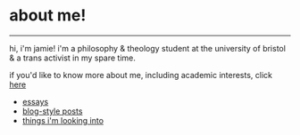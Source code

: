 # about me!

* * *

hi, i'm jamie! i'm a philosophy & theology student at the university of bristol & a trans activist in my spare time. 
 
if you'd like to know more about me, including academic interests, click [here](./about.html)
* [essays](./essays.html)
* [blog-style posts](./blog.html)
* [things i'm looking into](./things.html)

